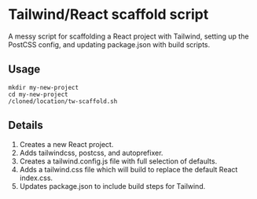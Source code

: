 # Tailwind/React scaffold script

A messy script for scaffolding a React project with Tailwind, setting up the PostCSS config, and updating package.json with build scripts.

## Usage

```
mkdir my-new-project
cd my-new-project
/cloned/location/tw-scaffold.sh
```

## Details

1. Creates a new React project.
2. Adds tailwindcss, postcss, and autoprefixer.
3. Creates a tailwind.config.js file with full selection of defaults.
4. Adds a tailwind.css file which will build to replace the default React index.css.
5. Updates package.json to include build steps for Tailwind.